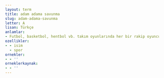 ```yaml
---
layout: term
title: adam adama savunma
slug: adam-adama-savunma
letter: A
lisan: Türkçe
anlamlar:
- Futbol, basketbol, hentbol vb. takım oyunlarında her bir rakip oyuncunun birer oyuncu tarafından kollanmasına, rahat hareket etmesinin engellemesine dayalı savunma biçimi
ozellikler:
- - isim
  - spor
ornekler:
- - ''
orneklerkaynak:
- - ''
---
```

